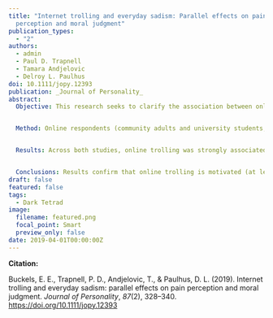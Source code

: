 ```yaml
---
title: "Internet trolling and everyday sadism: Parallel effects on pain
  perception and moral judgment"
publication_types:
  - "2"
authors:
  - admin
  - Paul D. Trapnell
  - Tamara Andjelovic
  - Delroy L. Paulhus
doi: 10.1111/jopy.12393
publication: _Journal of Personality_
abstract:
  Objective: This research seeks to clarify the association between online trolling and sadistic personality, and to provide evidence that the reward and rationalization processes at work in sadism are likewise manifest in online trolling.


  Method: Online respondents (community adults and university students; total N = 1,715) completed self‐report measures of personality and trolling behavior. They subsequently engaged in one of two judgment tasks. In Study 1, respondents viewed stimuli depicting scenes of emotional/physical suffering and provided ratings of (a) perceived pain intensity and (b) pleasure experienced while viewing the photos. In Study 2, the iTroll questionnaire was developed and validated. It was then administered alongside a moral judgment task.


  Results: Across both studies, online trolling was strongly associated with a sadistic personality profile. Moreover, sadism and trolling predicted identical patterns of pleasure and harm minimization. The incremental contribution of sadism was sustained even when controlling for broader antisocial tendencies (i.e., the Dark Triad, callous‐unemotionality, and trait aggression).


  Conclusions: Results confirm that online trolling is motivated (at least in part) by sadistic tendencies. Coupled with effective rationalization mechanisms, sadistic pleasure can be consummated in such everyday behaviors as online trolling.
draft: false
featured: false
tags:
  - Dark Tetrad
image:
  filename: featured.png
  focal_point: Smart
  preview_only: false
date: 2019-04-01T00:00:00Z
---
```

**Citation:**

Buckels, E. E., Trapnell, P. D., Andjelovic, T., & Paulhus, D. L. (2019). Internet trolling and everyday sadism: parallel effects on pain perception and moral judgment. _Journal of Personality_, _87_(2), 328–340. https://doi.org/10.1111/jopy.12393
